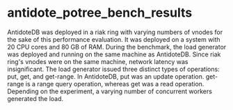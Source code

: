 # antidote_potree_bench_results

AntidoteDB was deployed in a riak ring with varying numbers of vnodes for the sake of this performance evaluation. It was deployed on a system with 20 CPU cores and 80 GB of RAM. During the benchmark, the load generator was deployed and running on the same machine as AntidoteDB. Since riak ring's vnodes were on the same machine, network latency was insignificant.
The load generator issued three distinct types of operations: put, get, and get-range. In AntidoteDB, put was an update operation. get-range is a range query operation, whereas get was a read operation. Depending on the experiment, a varying number of concurrent workers generated the load.
